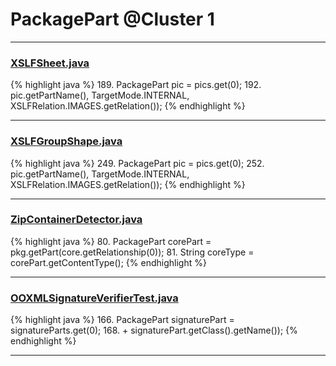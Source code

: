 # PackagePart @Cluster 1

***

### [XSLFSheet.java](https://searchcode.com/codesearch/view/97406768/)
{% highlight java %}
189. PackagePart pic = pics.get(0);
192.         pic.getPartName(), TargetMode.INTERNAL, XSLFRelation.IMAGES.getRelation());
{% endhighlight %}

***

### [XSLFGroupShape.java](https://searchcode.com/codesearch/view/97406700/)
{% highlight java %}
249. PackagePart pic = pics.get(0);
252.         pic.getPartName(), TargetMode.INTERNAL, XSLFRelation.IMAGES.getRelation());
{% endhighlight %}

***

### [ZipContainerDetector.java](https://searchcode.com/codesearch/view/111785505/)
{% highlight java %}
80. PackagePart corePart = pkg.getPart(core.getRelationship(0));
81. String coreType = corePart.getContentType();
{% endhighlight %}

***

### [OOXMLSignatureVerifierTest.java](https://searchcode.com/codesearch/view/7982558/)
{% highlight java %}
166. PackagePart signaturePart = signatureParts.get(0);
168.     + signaturePart.getClass().getName());
{% endhighlight %}

***

